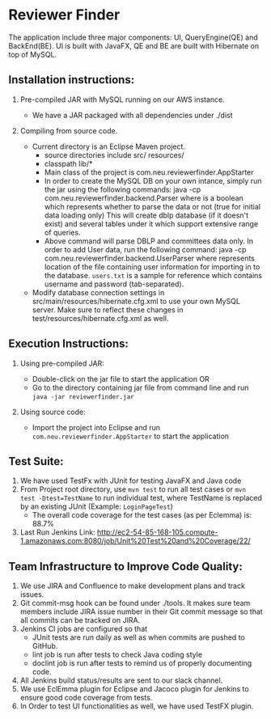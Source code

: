 Reviewer Finder
===============

The application include three major components: UI, QueryEngine(QE) and BackEnd(BE).
UI is built with JavaFX, QE and BE are built with Hibernate on top of MySQL.

Installation instructions:
--------------------------

1. Pre-compiled JAR with MySQL running on our AWS instance.

    - We have a JAR packaged with all dependencies under ./dist

2. Compiling from source code.
    - Current directory is an Eclipse Maven project.
        - source directories include src/ resources/
        - classpath lib/*
        - Main class of the project is com.neu.reviewerfinder.AppStarter
        - In order to create the MySQL DB on your own intance, simply run the jar using the following commands:
        	java -cp <location of reviewerfinder.jar> com.neu.reviewerfinder.backend.Parser <dblp xml path> <committees folder path> <parser flag>
        	where <parser flag> is a boolean which represents whether to parse the data or not (true for initial data loading only)
        	This will create dblp database (if it doesn't exist) and several tables under it which support extensive range of queries.
        - Above command will parse DBLP and committees data only. In order to add User data, run the following command:
        java -cp <location of reviewerfinder.jar> com.neu.reviewerfinder.backend.UserParser <user file path>
        where <user file path> represents location of the file containing user information for importing in to the database. `users.txt` is a sample <user file> for reference which contains username and password (tab-separated).
    - Modify database connection settings in src/main/resources/hibernate.cfg.xml to use your own MySQL server. Make sure to reflect these changes in test/resources/hibernate.cfg.xml as well. 

Execution Instructions:
-----------------------

1. Using pre-compiled JAR:

    - Double-click on the jar file to start the application 
    OR
    - Go to the directory containing jar file from command line and run `java -jar reviewerfinder.jar`

2. Using source code:
    - Import the project into Eclipse and run `com.neu.reviewerfinder.AppStarter` to start the application

Test Suite:
-----------

1. We have used TestFx with JUnit for testing JavaFX and Java code
2. From Project root directory, use `mvn test` to run all test cases or `mvn test -Dtest=TestName` to run individual test, where TestName is replaced by an existing JUnit (Example: `LoginPageTest`)
    - The overall code coverage for the test cases (as per Eclemma) is: 88.7%
3. Last Run Jenkins Link: http://ec2-54-85-168-105.compute-1.amazonaws.com:8080/job/Unit%20Test%20and%20Coverage/22/    

Team Infrastructure to Improve Code Quality:
--------------------------------------------

1. We use JIRA and Confluence to make development plans and track issues.
2. Git commit-msg hook can be found under ./tools. It makes sure team members
   include JIRA issue number in their Git commit message so that all commits can
   be tracked on JIRA.
3. Jenkins CI jobs are configured so that 
    - JUnit tests are run daily as well as when commits are pushed to GitHub.
    - lint job is run after tests to check Java coding style
    - doclint job is run after tests to remind us of properly documenting code.
4. All Jenkins build status/results are sent to our slack channel.
5. We use EclEmma plugin for Eclipse and Jacoco plugin for Jenkins to ensure good code coverage from tests.
6. In Order to test UI functionalities as well, we have used TestFX plugin.

